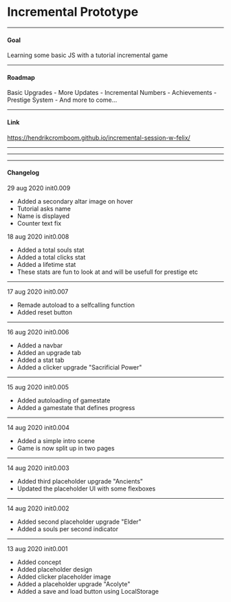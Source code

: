 # Incremental Prototype

---

#### Goal

Learning some basic JS with a tutorial incremental game

---

#### Roadmap

Basic Upgrades - More Updates - Incremental Numbers - Achievements - Prestige System - And more to come...

---

#### Link

https://hendrikcromboom.github.io/incremental-session-w-felix/

---
---
---

#### Changelog

29 aug 2020 init0.009

* Added a secondary altar image on hover
* Tutorial asks name
* Name is displayed 
* Counter text fix

18 aug 2020 init0.008

* Added a total souls stat
* Added a total clicks stat
* Added a lifetime stat
* These stats are fun to look at and will be usefull for prestige etc

---

17 aug 2020 init0.007

* Remade autoload to a selfcalling function
* Added reset button

---

16 aug 2020 init0.006
* Added a navbar
* Added an upgrade tab
* Added a stat tab
* Added a clicker upgrade "Sacrificial Power"


---

15 aug 2020 init0.005
* Added autoloading of gamestate
* Added a gamestate that defines progress

---

14 aug 2020 init0.004
* Added a simple intro scene
* Game is now split up in two pages

---

14 aug 2020 init0.003
* Added third placeholder upgrade "Ancients"
* Updated the placeholder UI with some flexboxes

---


14 aug 2020 init0.002
* Added second placeholder upgrade "Elder"
* Added a souls per second indicator

---

13 aug 2020 init0.001
* Added concept
* Added placeholder design
* Added clicker placeholder image
* Added a placeholder upgrade "Acolyte"
* Added a save and load button using LocalStorage